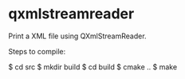 # qxmlstreamreader
Print a XML file using QXmlStreamReader.

Steps to compile:

$ cd src
$ mkdir build
$ cd build
$ cmake ..
$ make
